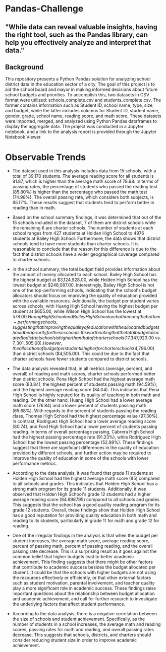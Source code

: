 # Pandas-Challenge
 ## "While data can reveal valuable insights, having the right tool, such as the Pandas library, can help you effectively analyze and interpret that data."
## Background
This repository presents a Python Pandas solution for analyzing school district data in the education sector of a city. The goal of this project is to aid the school board and mayor in making informed decisions about future school budgets and priorities. To accomplish this, two datasets in CSV format were utilized: schools_complete.csv and students_complete.csv. The former contains information such as Student ID, school name, type, size, and budget, while the latter includes columns for Student ID, student name, gender, grade, school name, reading score, and math score. These datasets were imported, merged, and analyzed using Python Pandas dataframes to display the aggregate data. The project was conducted in a Jupyter notebook, and a link to the analysis report is provided through the Jupyter Notebook Viewer.
 # Observable Trends
* The dataset used in this analysis includes data from 15 schools, with a total of 39,170 students. The average reading score for all students is 81.87, which is higher than the average math score of 78.98. In terms of passing rates, the percentage of students who passed the reading test (85.80%) is higher than the percentage who passed the math test (74.98%). The overall passing rate, which considers both subjects, is 65.17%. These results suggest that students tend to perform better in reading than in math.
* Based on the school summary findings, it was determined that out of the 15 schools included in the dataset, 7 of them are district schools while the remaining 8 are charter schools. The number of students at each school ranges from 427 students at Holden High School to 4976 students at Bailey High School. Furthermore, the data shows that district schools tend to have more students than charter schools. It is reasonable to conclude that the reason for this difference is due to the fact that district schools have a wider geographical coverage compared to charter schools.
* In the school summary, the total budget field provides information about the amount of money allocated to each school. Bailey High School has the highest budget at $3,124,928.00, while Holden High School has the lowest budget at $248,087.00. Interestingly, Bailey High School is not one of the top-performing schools, indicating that the school's budget allocators should focus on improving the quality of education provided with the available resources. Additionally, the budget per student varies across schools, with Huang High School having the highest budget per student at $655.00, while Wilson High School has the lowest at $578.00. Huang High School and Bailey High School are both among the bottom-performing schools, suggesting that improving the quality of education with the allocated budget should be a priority for these schools.
It is worth noting that the total budget allocated to district schools is higher than that of charter schools ($17,347,923.00 vs. $7,301,505.00). However, the allocation of budget per student is higher for charter schools ($4,796.00) than district schools ($4,505.00). This could be due to the fact that charter schools have fewer students compared to district schools.

* The data analysis revealed that, in all metrics (average, percent, and overall) of reading and math scores, charter schools performed better than district schools. Pena High School had the highest average math score (83.84), the highest percent of students passing math (94.59%), and the highest average reading score (84.04). This indicates that Pena High School is highly reputed for its quality of teaching in both math and reading.
On the other hand, Huang High School had a lower average math score (76.84) and a lower percent of students passing math (65.68%). With regards to the percent of students passing the reading class, Thomas High School had the highest percentage value (97.30%). In contrast, Rodriguez High School had a lower average reading score (80.74), and Ford High School had a lower percent of students passing reading.
In terms of overall percentage passing, Cabrera High School had the highest passing percentage rate (91.33%), while Rodriguez High School had the lowest passing percentage (52.98%). These findings suggest that there are significant differences in the quality of education provided by different schools, and further action may be required to improve the quality of education in some of the schools with lower performance metrics.

* According to the data analysis, it was found that grade 11 students at Holden High School had the highest average math score (85) compared to all schools and grades. This indicates that Holden High School has a strong math program for its grade 11 students.
Additionally, it was observed that Holden High School's grade 12 students had a higher average reading score (84.698795) compared to all schools and grades. This suggests that the school has a good quality reading program for its grade 12 students.
Overall, these findings show that Holden High School has a good reputation for providing quality education in both math and reading to its students, particularly in grade 11 for math and grade 12 for reading.

* One of the irregular findings in the analysis is that when the budget per student increases, the average math score, average reading score, percent of passing math, percent of passing reading, and the overall passing rate decrease. This is a surprising result as it goes against the common belief that higher budgets lead to better academic achievement.
This finding suggests that there might be other factors that contribute to academic success besides the budget allocated per student. It could be that the schools with higher budgets are not using the resources effectively or efficiently, or that other external factors such as student motivation, parental involvement, and teacher quality play a more significant role in academic success.
These findings raise important questions about the relationship between budget allocation and academic achievement, and call for further research to investigate the underlying factors that affect student performance.
* According to the data analysis, there is a negative correlation between the size of schools and student achievement. Specifically, as the number of students in a school increases, the average math and reading scores, passing rates for math and reading, and overall passing rates decrease. This suggests that schools, districts, and charters should consider reducing student size in order to improve academic achievement.
